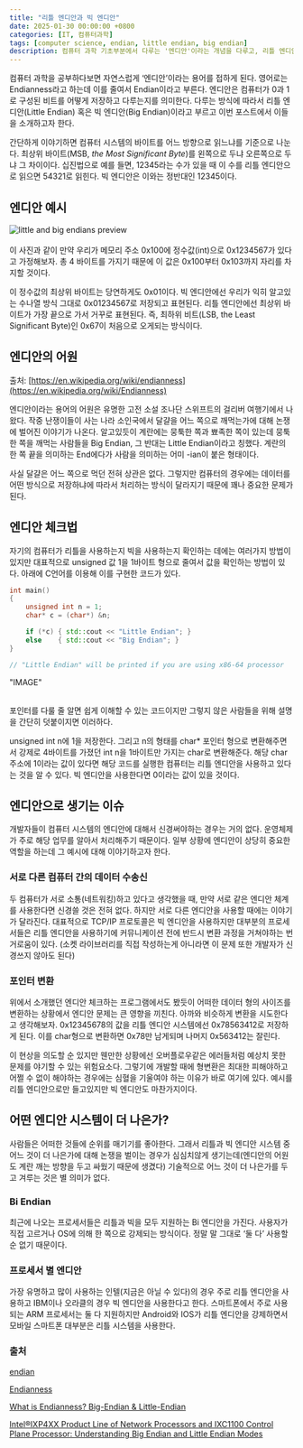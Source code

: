```yaml
---
title: "리틀 엔디안과 빅 엔디안"
date: 2025-01-30 00:00:00 +0800
categories: [IT, 컴퓨터과학]
tags: [computer science, endian, little endian, big endian] 
description: 컴퓨터 과학 기초부분에서 다루는 '엔디안'이라는 개념을 다루고, 리틀 엔디안과 빅 엔디안의 차이점과 엔디안의 어원 그리고 엔디안을 신경써야하는 상황과 이유들을 간단하게 소개한다.
---
```


컴퓨터 과학을 공부하다보면 자연스럽게 ‘엔디안’이라는 용어를 접하게 
된다. 영어로는 Endianness라고 하는데 이를 줄여서 Endian이라고 부른다. 엔디안은 컴퓨터가 0과 1로 구성된 비트를 
어떻게 저장하고 다루는지를 의미한다. 다루는 방식에 따라서 리틀 엔디안(Little Endian) 혹은 빅 엔디안(Big 
Endian)이라고 부르고 이번 포스트에서 이들을 소개하고자 한다.

간단하게 이야기하면 컴퓨터 시스템의 바이트를 어느 방향으로 읽느냐를 기준으로 나눈다. 최상위 바이트(MSB, *the Most Significant Byte*)를 왼쪽으로 두냐 오른쪽으로 두냐 그 차이이다. 십진법으로 예를 들면, 12345라는 수가 있을 때 이 수를 리틀 엔디안으로 읽으면 54321로 읽힌다. 빅 엔디안은 이와는 정반대인 12345이다.

## 엔디안 예시
![little and big endians preview](https://1drv.ms/i/c/5cb37aa515b56a00/IQQGb8DSxeyJS4S-3ksa8_j9AdPhXq-UmC96JfVobRYRb8E?width=1024)<br /><br />
이 사진과 같이 만약 우리가 메모리 주소 0x100에 정수값(int)으로 0x1234567가 있다고 가정해보자. 총 4 바이트를 가지기 때문에 이 값은 0x100부터 0x103까지 자리를 차지할 것이다.

이 정수값의 최상위 바이트는 당연하게도 0x01이다. 빅 엔디안에선 
우리가 익히 알고있는 수나열 방식 그대로 0x01234567로 저장되고 표현된다. 리틀 엔디안에선 최상위 바이트가 가장 끝으로 
가서 거꾸로 표현된다. 즉, 최하위 비트(LSB, the Least Significant Byte)인 0x67이 처음으로 오게되는 방식이다.

## 엔디안의 어원

출처: [https://en.wikipedia.org/wiki/endianness](https://en.wikipedia.org/wiki/Endianness)

엔디안이라는 용어의 어원은 유명한 고전 소설 조나단 스위프트의 걸리버 
여행기에서 나왔다. 작중 난쟁이들이 사는 나라 소인국에서 달걀을 어느 쪽으로 깨먹는가에 대해 논쟁에 벌어진 이야기가 나온다. 
알고있듯이 계란에는 뭉툭한 쪽과 뾰족한 쪽이 있는데 뭉툭한 쪽을 깨먹는 사람들을 Big Endian, 그 반대는 Little 
Endian이라고 칭했다. 계란의 한 쪽 끝을 의미하는 End에다가 사람을 의미하는 어미 -ian이 붙은 형태이다.

사실 달걀은 어느 쪽으로 먹던 전혀 상관은 없다. 그렇지만 컴퓨터의 경우에는 데이터를 어떤 방식으로 저장하냐에 따라서 처리하는 방식이 달라지기 때문에 꽤나 중요한 문제가 된다.

## 엔디안 체크법

자기의 컴퓨터가 리틀을 사용하는지 빅을 사용하는지 확인하는 데에는 여러가지 방법이 있지만 대표적으로 unsigned 값 1을 1바이트 형으로 줄여서 값을 확인하는 방법이 있다. 아래에 C언어를 이용해 이를 구현한 코드가 있다.
```cpp
int main()
{
    unsigned int n = 1;
    char* c = (char*) &n;

    if (*c) { std::cout << "Little Endian"; }
    else    { std::cout << "Big Endian"; }
}

// "Little Endian" will be printed if you are using x86-64 processor
```

"IMAGE" <br /><br />

포인터를 다룰 줄 알면 쉽게 이해할 수 있는 코드이지만 그렇지 않은 사람들을 위해 설명을 간단히 덧붙이지면 이러하다.

unsigned int n에 1을 저장한다. 그리고 n의 형태를 char* 포인터 형으로 변환해주면서 강제로 4바이트를 가졌던 int n을 
1바이트만 가지는 char로 변환해준다. 해당 char 주소에 1이라는 값이 있다면 해당 코드를 실행한 컴퓨터는 리틀 엔디안을 
사용하고 있다는 것을 알 수 있다. 빅 엔디안을 사용한다면 0이라는 값이 있을 것이다.

## 엔디안으로 생기는 이슈

개발자들이 컴퓨터 시스템의 엔디안에 대해서 신경써야하는 경우는 거의 없다. 운영체제가 주로 해당 업무를 알아서 처리해주기 때문이다. 일부 상황에 엔디안이 상당히 중요한 역할을 하는데 그 예시에 대해 이야기하고자 한다.

### 서로 다른 컴퓨터 간의 데이터 수송신

두 컴퓨터가 서로 소통(네트워킹)하고 있다고 생각했을 때, 만약 서로 
같은 엔디안 체계를 사용한다면 신경쓸 것은 전혀 없다. 하지만 서로 다른 엔디안을 사용할 때에는 이야기가 달라진다. 대표적으로 
TCP/IP 프로토콜은 빅 엔디안을 사용하지만 대부분의 프로세서들은 리틀 엔디안을 사용하기에 커뮤니케이션 전에 반드시 변환 과정을
 거쳐야하는 번거로움이 있다. (소켓 라이브러리를 직접 작성하는게 아니라면 이 문제 또한 개발자가 신경쓰지 않아도 된다)

### 포인터 변환

위에서 소개했던 엔디안 체크하는 프로그램에서도 봤듯이 어떠한 데이터 형의
 사이즈를 변환하는 상황에서 엔디안 문제는 큰 영향을 끼친다. 아까와 비슷하게 변환을 시도한다고 생각해보자. 0x12345678의
 값을 리틀 엔디안 시스템에선 0x78563412로 저장하게 된다. 이를 char형으로 변환하면 0x78만 남게되며 나머지 
0x563412는 잘린다.

이 현상을 의도할 순 있지만 웬만한 상황에선 오버플로우같은 에러들처럼 
예상치 못한 문제를 야기할 수 있는 위험요소다. 그렇기에 개발할 때에 형변환은 최대한 피해야하고 어쩔 수 없이 해야하는 경우에는 
심혈을 기울여야 하는 이유가 바로 여기에 있다. 예시를 리틀 엔디안으로만 들고있지만 빅 엔디안도 마찬가지이다.

## 어떤 엔디안 시스템이 더 나은가?

사람들은 어떠한 것들에 순위를 매기기를 좋아한다. 그래서 리틀과 빅 
엔디안 시스템 중 어느 것이 더 나은가에 대해 논쟁을 벌이는 경우가 심심치않게 생기는데(엔디안의 어원도 계란 깨는 방향을 두고 
싸웠기 때문에 생겼다) 기술적으로 어느 것이 더 나은가를 두고 겨루는 것은 별 의미가 없다.

### Bi Endian

최근에 나오는 프로세서들은 리틀과 빅을 모두 지원하는 Bi 엔디안을 가진다. 사용자가 직접 고르거나 OS에 의해 한 쪽으로 강제되는 방식이다. 정말 말 그대로 ‘둘 다’ 사용할 순 없기 때문이다.

### 프로세서 별 엔디안

가장 유명하고 많이 사용하는 인텔(지금은 아닐 수 있다)의 경우 주로 
리틀 엔디안을 사용하고 IBM이나 오라클의 경우 빅 엔디안을 사용한다고 한다. 스마트폰에서 주로 사용되는 ARM 프로세서는 둘 다 지원하지만 Android와 IOS가 리틀 엔디안을 강제하면서 모바일 스마트폰 대부분은 리틀 시스템을 사용한다.

### 출처

[endian](https://en.wiktionary.org/wiki/endian)

[Endianness](https://en.wikipedia.org/wiki/Endianness)

[What is Endianness? Big-Endian & Little-Endian](https://www.geeksforgeeks.org/little-and-big-endian-mystery/)

[Intel®IXP4XX Product Line of Network Processors and IXC1100 Control Plane 
Processor: Understanding Big Endian and Little Endian Modes](https://www.intel.com/content/dam/www/public/us/en/documents/application-notes/ixp4xx-ixc1100-big-endian-little-endian-modes-note.pdf)